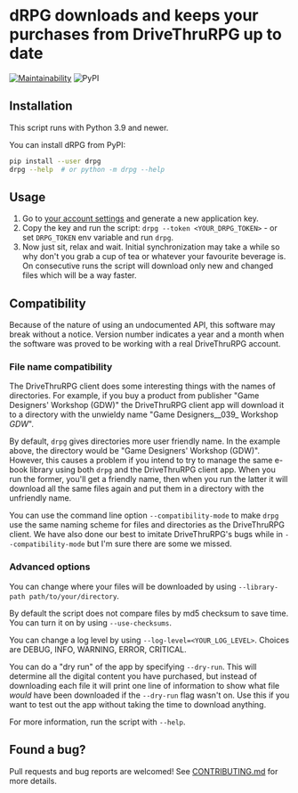# dRPG downloads and keeps your purchases from DriveThruRPG up to date
[![Maintainability](https://api.codeclimate.com/v1/badges/b3128ba6938f92088135/maintainability)](https://codeclimate.com/github/glujan/drpg/maintainability)
![PyPI](https://img.shields.io/pypi/v/drpg?label=drpg)

## Installation

This script runs with Python 3.9 and newer.

You can install dRPG from PyPI:
```bash
pip install --user drpg
drpg --help  # or python -m drpg --help
```

## Usage

1. Go to [your account settings](https://www.drivethrurpg.com/account_edit.php)
   and generate a new application key.
2. Copy the key and run the script: `drpg --token <YOUR_DRPG_TOKEN>` - or set
   `DRPG_TOKEN` env variable and run `drpg`.
3. Now just sit, relax and wait. Initial synchronization may take a while so
   why don't you grab a cup of tea or whatever your favourite beverage is. On
   consecutive runs the script will download only new and changed files which
   will be a way faster.

## Compatibility

Because of the nature of using an undocumented API, this software may break
without a notice. Version number indicates a year and a month when the software
was proved to be working with a real DriveThruRPG account.

### File name compatibility

The DriveThruRPG client does some interesting things with the names of directories.
For example, if you buy a product from publisher "Game Designers' Workshop (GDW)"
the DriveThruRPG client app will download it to a directory with the unwieldy name
"Game Designers__039_ Workshop _GDW_".

By default, `drpg` gives directories more user friendly name. In the example above,
the directory would be "Game Designers' Workshop (GDW)". However, this causes a
problem if you intend to try to manage the same e-book library using both `drpg` and
the DriveThruRPG client app. When you run the former, you'll get a friendly name,
then when you run the latter it will download all the same files again and put them
in a directory with the unfriendly name.

You can use the command line option `--compatibility-mode` to make `drpg` use the
same naming scheme for files and directories as the DriveThruRPG client. We have
also done our best to imitate DriveThruRPG's bugs while in `--compatibility-mode`
but I'm sure there are some we missed.


### Advanced options

You can change where your files will be downloaded by using `--library-path
path/to/your/directory`.

By default the script does not compare files by md5 checksum to save time. You
can turn it on by using `--use-checksums`.

You can change a log level by using `--log-level=<YOUR_LOG_LEVEL>`. Choices are
DEBUG, INFO, WARNING, ERROR, CRITICAL.

You can do a "dry run" of the app by specifying `--dry-run`. This will determine
all the digital content you have purchased, but instead of downloading each file
it will print one line of information to show what file *would* have been downloaded
if the `--dry-run` flag wasn't on. Use this if you want to test out the app without
taking the time to download anything.

For more information, run the script with `--help`.

## Found a bug?

Pull requests and bug reports are welcomed! See [CONTRIBUTING.md](CONTRIBUTING.md)
for more details.
